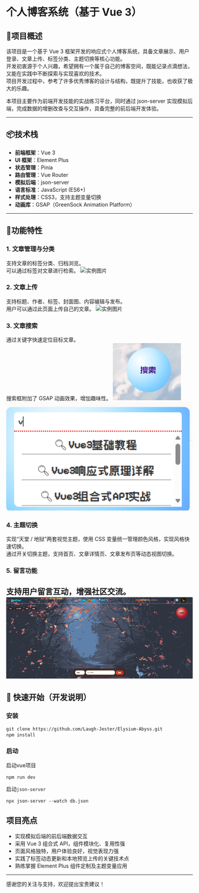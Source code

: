 # 个人博客系统（基于 Vue 3）

## 🌌项目概述
该项目是一个基于 Vue 3 框架开发的响应式个人博客系统，具备文章展示、用户登录、文章上传、标签分类、主题切换等核心功能。  
开发初衷源于个人兴趣，希望拥有一个属于自己的博客空间，既能记录点滴想法，又能在实践中不断探索与实现喜欢的技术。  
项目开发过程中，参考了许多优秀博客的设计与结构，既提升了技能，也收获了极大的乐趣。

本项目主要作为前端开发技能的实战练习平台，同时通过 json-server 实现模拟后端，完成数据的增删改查与交互操作，具备完整的前后端开发体验。

---

## 📦技术栈
- **前端框架**：Vue 3  
- **UI 框架**：Element Plus  
- **状态管理**：Pinia  
- **路由管理**：Vue Router  
- **模拟后端**：json-server  
- **语言标准**：JavaScript (ES6+)  
- **样式处理**：CSS3，支持主题变量切换  
- **动画库**：GSAP（GreenSock Animation Platform）  

---

## 🧠功能特性

### 1. 文章管理与分类
支持文章的标签分类、归档浏览。  
可以通过标签对文章进行检索。
![实例图片](文章分类.png)
### 2. 文章上传
支持标题、作者、标签、封面图、内容编辑与发布。  
用户可以通过此页面上传自己的文章。
![实例图片](上传页面.png)
### 3. 文章搜索
通过关键字快速定位目标文章。  
搜索框附加了 GSAP 动画效果，增加趣味性。
![图片示例](assets/搜素球.png)
![图片示例](assets/搜素框.png)
### 4. 主题切换
实现“天堂 / 地狱”两套视觉主题，使用 CSS 变量统一管理颜色风格，实现风格快速切换。  
通过开关切换主题，支持首页、文章详情页、文章发布页等动态视图切换。

### 5. 留言功能
支持用户留言互动，增强社区交流。
![示例](assets/留言页面.png)
---
## 🚀 快速开始（开发说明）

### 安装
```shell
git clone https://github.com/Laugh-Jester/Elysium-Abyss.git
npm install
```
### 启动
启动vue项目
```shell
npm run dev
```
启动`json-server`
```shell
npx json-server --watch db.json
```

## 项目亮点
- 实现模拟后端的前后端数据交互  
- 采用 Vue 3 组合式 API，组件模块化、复用性强  
- 页面风格独特，用户体验良好，视觉表现力强  
- 实践了标签动态更新和本地预览上传的关键技术点  
- 熟练掌握 Element Plus 组件定制及主题变量应用  

---

感谢您的关注与支持，欢迎提出宝贵建议！

